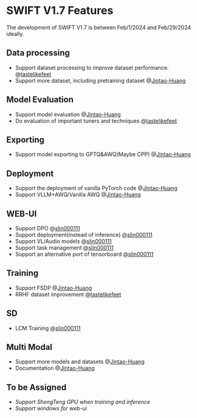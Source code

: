 # SWIFT V1.7 Features

The development of SWIFT V1.7 is between Feb/1/2024 and Feb/29/2024 ideally.

## Data processing

- Support dataset processing to improve dataset performance. @[tastelikefeet](https://github.com/modelscope/swift/issues?q=is%3Apr+author%3Atastelikefeet)
- Support more dataset, including pretraining dataset @[Jintao-Huang](https://github.com/modelscope/swift/issues?q=is%3Apr+author%3AJintao-Huang)

## Model Evaluation

- Support model evaluation @[Jintao-Huang](https://github.com/modelscope/swift/issues?q=is%3Apr+author%3AJintao-Huang)
- Do evaluation of important tuners and techniques @[tastelikefeet](https://github.com/modelscope/swift/issues?q=is%3Apr+author%3Atastelikefeet)

## Exporting

- Support model exporting to GPTQ&AWQ(Maybe CPP) @[Jintao-Huang](https://github.com/modelscope/swift/issues?q=is%3Apr+author%3AJintao-Huang)

## Deployment

- Support the deployment of vanilla PyTorch code @[Jintao-Huang](https://github.com/modelscope/swift/issues?q=is%3Apr+author%3AJintao-Huang)
- Support VLLM+AWQ/Vanilla AWQ @[Jintao-Huang](https://github.com/modelscope/swift/issues?q=is%3Apr+author%3AJintao-Huang)

## WEB-UI

- Support DPO @[slin000111](https://github.com/slin000111)
- Support deployment(instead of inference) @[slin000111](https://github.com/slin000111)
- Support VL/Audio models @[slin000111](https://github.com/slin000111)
- Support task management @[slin000111](https://github.com/slin000111)
- Support an alternative port of tensorboard @[slin000111](https://github.com/slin000111)

## Training

- Support FSDP @[Jintao-Huang](https://github.com/modelscope/swift/issues?q=is%3Apr+author%3AJintao-Huang)
- RRHF dataset improvement @[tastelikefeet](https://github.com/modelscope/swift/issues?q=is%3Apr+author%3Atastelikefeet)

## SD

- LCM Training @[slin000111](https://github.com/slin000111)

## Multi Modal

- Support more models and datasets @[Jintao-Huang](https://github.com/modelscope/swift/issues?q=is%3Apr+author%3AJintao-Huang)
- Documentation @[Jintao-Huang](https://github.com/modelscope/swift/issues?q=is%3Apr+author%3AJintao-Huang)

## To be Assigned

- *Support ShengTeng GPU when training and inference*
- *Support windows for web-ui*